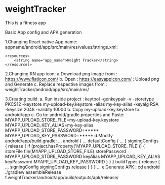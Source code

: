 # weightTracker
This is a fitness app

Basic App config and APK generation

1.Changing React native App name:
    appname/android/app/src/main/res/values/strings.xml:

    <resources>
        <string name="app_name">Weight Tracker</string>
    </resources>


2.Changing RN app icon:
    a.Download png image from : https://www.flaticon.com/
    b. Open : https://easyappicon.com/ : Upload png and Generate
    c. Replace respective images from : weightTracker/android/app/src/main/res/

3.Creating build:
    a. Run inside project : 
         keytool -genkeypair -v -storetype PKCS12 -keystore my-upload-key.keystore -alias my-key-alias -keyalg RSA -keysize 2048 -validity 10000
    b. Copy my-upload-key.keystore to android/app
    c. Go to: android/gradle.properties and Paste: 
        MYAPP_UPLOAD_STORE_FILE=my-upload-key.keystore
        MYAPP_UPLOAD_KEY_ALIAS=my-key-alias
        MYAPP_UPLOAD_STORE_PASSWORD=*****
        MYAPP_UPLOAD_KEY_PASSWORD=*****
    d.Modify android/app/build.gradle:
        ...
            android {
                ...
                defaultConfig { ... }
                signingConfigs {
                    release {
                        if (project.hasProperty('MYAPP_UPLOAD_STORE_FILE')) {
                            storeFile file(MYAPP_UPLOAD_STORE_FILE)
                            storePassword MYAPP_UPLOAD_STORE_PASSWORD
                            keyAlias MYAPP_UPLOAD_KEY_ALIAS
                            keyPassword MYAPP_UPLOAD_KEY_PASSWORD
                        }
                    }
                }
                buildTypes {
                    release {
                        ...
                        signingConfig signingConfigs.release
                    }
                }
            }
        ...
    e.Generate APK : 
        cd android
        ./gradlew assembleRelease
    f.weightTracker/android/app/build/outputs/apk/release/ 

